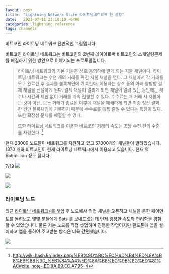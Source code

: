 ```yaml
---
layout: post
title:  "Lightning Network State 라이트닝네트워크 현 상황"
date:   2021-07-11 23:10:10 -0400
categories: lightning reference
tags: channels
---
```


비트코인 라이트닝 네트워크 전반적인 그림입니다.

비트코인 라이트닝 네트워크는 비트코인의 2번째 레이어로써 비트코인의 스케일링문제를 해결하기 위한 방안으로 이야기되는 프로토콜입니다.

>라이트닝 네트워크의 기본 기술은 상호 동의하에 열게 되는 지불 채널이다. 라이트닝 네트워크는 수천 개의 거래를 위한 지불 채널을 연다. 그 채널에서 각 거래를 모두 완료한 후 결과를 블록체인에 기록한다. 이용자는 상호 동의 아래 양방향 결제 채널을 신설하게 된다. 결제 채널이 열리게 되면 채널이 열려 있는 동안에는 횟수나 시간의 제한 없이 거래를 계속 진행할 수 있다. 수수료는 매 거래 시 지불하는 것이 아닌, 모든 거래가 종료된 이후에 채널을 폐쇄하게 되면 최종 정산 결과 한 건만 블록체인에 기록하기 때문에 수수료를 대폭 줄일 수 있다는 특징이 있다. 또한 확장성 문제를 해결할 수 있다.
>
>또한 라이트닝 네트워크를 이용한 비트코인 거래의 속도는 초당 수천 건의 수준을 자랑한다. [^1]

현재 23000 노드들이 네트워크를 지원하고 있고 57000개의 채널들이 열려있습니다.  1870 개의 비트코인이 현재 라이트닝 네트워크에서 이용되고 있습니다. 현재 약 $59million 정도 됩니다.

7/19
![](https://i.ibb.co/dGPwjxL/Screen-Shot-17.jpg)

![](https://i.ibb.co/JkGgxQT/Screen-Shot-2.jpg)

![](https://i.ibb.co/JkGgxQT/Screen-Shot-3.jpg)

### 라이트닝 노드
최근 [라이트닝 네트워크⚡️를 셋업](https://1ml.com/node/0246344c2ff83905bf5b9847f50385f85834df595faedb3983bb97112dd6b8c52d) 후 노드에서 직접 채널을 오픈하고 채널을 통한 페이먼트를 돌려보고 몇몇 분들에게 Sats 를 보내드렸는데 먼저 굉장한 속도와 편리함을 경험할 수 있었습니다.  물론 저는 노드를 직접 셋업하며 진행한 작업이지만 핸드폰에 앱을 설치하고 앱을 통하여 주고받는 방식은 더욱 간편했습니다.

![](https://i.ibb.co/wSbpxH9/IMG-3181.jpg)


[^1]:<http://wiki.hash.kr/index.php/%EB%9D%BC%EC%9D%B4%ED%8A%B8%EB%8B%9D_%EB%84%A4%ED%8A%B8%EC%9B%8C%ED%81%AC#cite_note-.ED.8A.B9.EC.A7.95-4>

